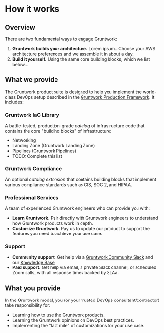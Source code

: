 # How it works

## Overview 
There are two fundamental ways to engage Gruntwork:
  1. **Gruntwork builds your architecture.** Lorem ipsum...Choose your AWS architecture preferences and we assemble it in about a day.
  2. **Build it yourself.** Using the same core building blocks, which we list below...

## What we provide

The Gruntwork product suite is designed to help you implement the world-class DevOps setup described in the [Gruntwork Production Framework](gruntwork-production-framework). It includes:

### Gruntwork IaC Library
A battle-tested, production-grade *catalog* of infrastructure code that contains the core "building blocks" of infrastructure:
  - Networking
  - Landing Zone (Gruntwork Landing Zone)
  - Pipelines (Gruntwork Pipelines)
  - TODO: Complete this list


### Gruntwork Compliance

An optional *catalog extension* that contains building blocks that implement various compliance standards such as CIS, SOC 2, and HIPAA.

### Professional Services
A team of experienced Gruntwork engineers who can provide you with:

  - **Learn Gruntwork.** Pair directly with Gruntwork engineers to understand how Gruntwork products work in depth.
  - **Customize Gruntwork.** Pay us to update our product to support the features you need to achieve your use case.

### Support
  - **Community support.** Get help via a [Gruntwork Community Slack](#) and our [Knowledge Base](#).
  - **Paid support.** Get help via email, a private Slack channel, or scheduled Zoom calls, with all response times backed by SLAa.

## What you provide

In the Gruntwork model, you (or your trusted DevOps consultant/contractor) take responsibility for:

- Learning how to use the Gruntwork products.
- Learning the Gruntwork opinions on DevOps best practices.
- Implementing the "last mile" of customizations for your use case.

<!-- ##DOCS-SOURCER-START
{"sourcePlugin":"Local File Copier","hash":"c8cbb62dbf38db6cba511fc07c9ef3e2"}
##DOCS-SOURCER-END -->
